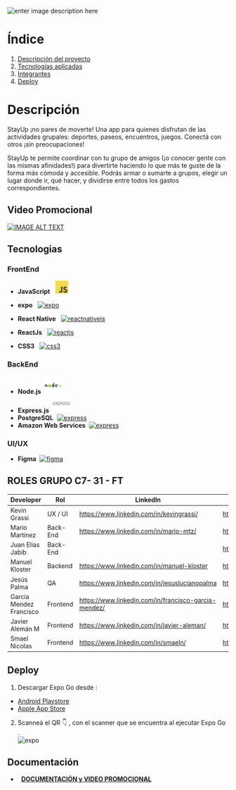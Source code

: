 ![enter image description here](https://i.ibb.co/qx8pV8z/stayup.png)

# Índice

1. [Descripción del proyecto](#descripcion)
2. [Tecnologías aplicadas](#tecnologias)
3. [Integrantes](#roles)
4. [Deploy](#deploy)

<a name="descripcion"></a>

# Descripción

StayUp ¡no pares de moverte! Una app para quienes disfrutan de las actividades grupales: deportes, paseos, encuentros, juegos. Conectá con otros ¡sin preocupaciones!

StayUp te permite coordinar con tu grupo de amigos (¡o conocer gente con las mismas afinidades!) para divertirte haciendo lo que más te guste de la forma más cómoda y accesible. Podrás armar o sumarte a grupos, elegir un lugar donde ir, qué hacer, y dividirse entre todos los gastos correspondientes.

## Video Promocional

[![IMAGE ALT TEXT](https://i.imgur.com/MC2laOI.png)](https://www.youtube.com/watch?v=9k47DX_HYqA "StayUp")

<a name="tecnologias"></a>

## Tecnologias

### **FrontEnd**

-   **JavaScript** &nbsp; <a href="https://developer.mozilla.org/en-US/docs/Web/JavaScript" rel="nofollow"> <img src="https://raw.githubusercontent.com/devicons/devicon/master/icons/javascript/javascript-original.svg" alt="javascript"  width="30" height="30" style="max-width: 100%;"> </a>

*   **expo** &nbsp; <a href="https://expo.dev/" rel="nofollow"> <img src="https://cdn.icon-icons.com/icons2/2389/PNG/512/expo_logo_icon_145293.png" alt="expo" width="30" height="30" style="max-width: 100%;"> </a>

*   **React Native** &nbsp; <a href="https://reactnative.dev/" rel="nofollow"> <img src="https://cdn.icon-icons.com/icons2/2415/PNG/96/react_original_wordmark_logo_icon_146375.png" alt="reactnativejs" width="30" height="30" style="max-width: 100%;"> </a>

*   **ReactJs** &nbsp; <a href="https://reactjs.org/" rel="nofollow"> <img src="https://cdn.icon-icons.com/icons2/2415/PNG/96/react_original_wordmark_logo_icon_146375.png" alt="reactjs" width="30" height="30" style="max-width: 100%;"> </a>

-   **CSS3** &nbsp; <a href="https://www.w3schools.com/css/" rel="nofollow"> <img src="https://cdn.icon-icons.com/icons2/2107/PNG/96/file_type_css_icon_130661.png" alt="css3" width="30" height="30" style="max-width: 100%;"> </a>

### **BackEnd**

-   **Node.js**&nbsp; <a href="https://nodejs.org" rel="nofollow"> <img src="https://raw.githubusercontent.com/devicons/devicon/master/icons/nodejs/nodejs-original-wordmark.svg" alt="nodejs" width="40" height="40" style="max-width: 100%;"> </a>
-   **Express.js**&nbsp; <a href="https://expressjs.com" rel="nofollow"> <img src="https://raw.githubusercontent.com/devicons/devicon/master/icons/express/express-original-wordmark.svg" alt="express" width="40" height="40" style="max-width: 100%;"> </a>
-   **PostgreSQL**&nbsp; <a href="https://www.postgresql.org/" rel="nofollow"> <img src="http://www.geomapik.com/wp-content/uploads/2019/09/postgresql-logo-921x1024.png" alt="express" width="40" height="40" style="max-width: 100%;"> </a>
-   **Amazon Web Services**&nbsp; <a href="https://aws.amazon.com/es/" rel="nofollow"> <img src="https://upload.wikimedia.org/wikipedia/commons/thumb/9/93/Amazon_Web_Services_Logo.svg/1200px-Amazon_Web_Services_Logo.svg.png" alt="express" width="40" height="40" style="max-width: 100%;"> </a>

### **UI/UX**

-   **Figma**&nbsp; <a href="https://www.figma.com/" rel="nofollow"> <img src="https://camo.githubusercontent.com/ed93c2b000a76ceaad1503e7eb9356591b885227e82a36a005b9d3498b303ba5/68747470733a2f2f7777772e766563746f726c6f676f2e7a6f6e652f6c6f676f732f6669676d612f6669676d612d69636f6e2e737667" alt="figma" width="25" height="25" data-canonical-src="https://www.vectorlogo.zone/logos/figma/figma-icon.svg" style="max-width: 100%;"> </a>

<a name="roles"></a>

## ROLES GRUPO C7- 31 - FT

| Developer               | Rol      | LinkedIn                                             | GitHub - Behance                    |
| ----------------------- | -------- | ---------------------------------------------------- | ----------------------------------- |
| Kevin Grassi            | UX / UI  | https://www.linkedin.com/in/kevingrassi/             | https://www.behance.net/kevingrassi |
| Mario Martinez          | Back-End | https://www.linkedin.com/in/mario-mtz/               | https://github.com/soymariomtz      |
| Juan Elias Jabib        | Back-End |                                                      | https://github.com/JuanEliasJabib02 |
| Manuel Kloster          | Backend  | https://www.linkedin.com/in/manuel-kloster           | https://github.com/Nekrocow/        |
| Jesús Palma             | QA       | https://www.linkedin.com/in/jesuslucianopalma        | https://github.com/JesusLPalma      |
| Garcia Mendez Francisco | Frontend | https://www.linkedin.com/in/francisco-garcia-mendez/ | https://github.com/frangmen         |
| Javier Alemán M         | Frontend | https://www.linkedin.com/in/javier-aleman/           | https://github.com/gitjaleman       |
| Smael Nicolas           | Frontend | https://www.linkedin.com/in/smaeln/                  | https://github.com/SmaelNicolas     |

<a name="deploy"></a>

## Deploy

1. Descargar Expo Go desde :

-   [Android Playstore](https://play.google.com/store/apps/details?id=host.exp.exponent)
-   [Apple App Store](https://apps.apple.com/es/app/expo-go/id982107779)

2. Scanneá el QR 👇 , con el scanner que se encuentra al ejecutar Expo Go .
   <br>
   <img src="https://i.ibb.co/NFTmKfz/image.png" alt="expo" width="200" height="200" >

## Documentación

-   &nbsp; <a href="https://www.behance.net/gallery/155322237/Proyecto-Stay-Up-Diseno-UXUI" rel="nofollow">**DOCUMENTACIÓN y VIDEO PROMOCIONAL** </a>
